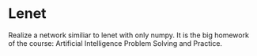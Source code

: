 # Lenet
Realize a network similiar to lenet with only numpy. It is the big homework of the course: Artificial Intelligence Problem Solving and Practice.
